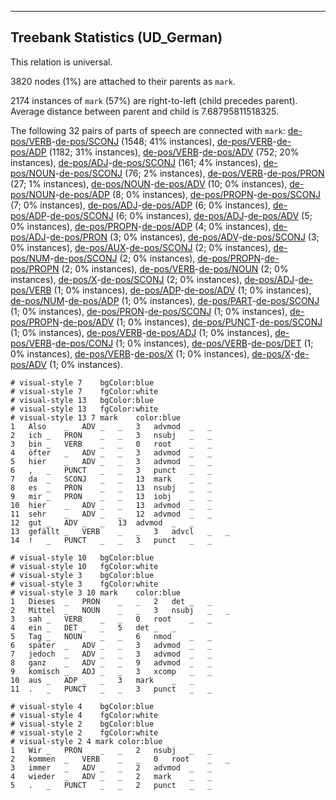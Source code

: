 

--------------------------------------------------------------------------------

## Treebank Statistics (UD_German)

This relation is universal.

3820 nodes (1%) are attached to their parents as `mark`.

2174 instances of `mark` (57%) are right-to-left (child precedes parent).
Average distance between parent and child is 7.68795811518325.

The following 32 pairs of parts of speech are connected with `mark`: [de-pos/VERB]()-[de-pos/SCONJ]() (1548; 41% instances), [de-pos/VERB]()-[de-pos/ADP]() (1182; 31% instances), [de-pos/VERB]()-[de-pos/ADV]() (752; 20% instances), [de-pos/ADJ]()-[de-pos/SCONJ]() (161; 4% instances), [de-pos/NOUN]()-[de-pos/SCONJ]() (76; 2% instances), [de-pos/VERB]()-[de-pos/PRON]() (27; 1% instances), [de-pos/NOUN]()-[de-pos/ADV]() (10; 0% instances), [de-pos/NOUN]()-[de-pos/ADP]() (8; 0% instances), [de-pos/PROPN]()-[de-pos/SCONJ]() (7; 0% instances), [de-pos/ADJ]()-[de-pos/ADP]() (6; 0% instances), [de-pos/ADP]()-[de-pos/SCONJ]() (6; 0% instances), [de-pos/ADJ]()-[de-pos/ADV]() (5; 0% instances), [de-pos/PROPN]()-[de-pos/ADP]() (4; 0% instances), [de-pos/ADJ]()-[de-pos/PRON]() (3; 0% instances), [de-pos/ADV]()-[de-pos/SCONJ]() (3; 0% instances), [de-pos/AUX]()-[de-pos/SCONJ]() (2; 0% instances), [de-pos/NUM]()-[de-pos/SCONJ]() (2; 0% instances), [de-pos/PROPN]()-[de-pos/PROPN]() (2; 0% instances), [de-pos/VERB]()-[de-pos/NOUN]() (2; 0% instances), [de-pos/X]()-[de-pos/SCONJ]() (2; 0% instances), [de-pos/ADJ]()-[de-pos/VERB]() (1; 0% instances), [de-pos/ADP]()-[de-pos/ADV]() (1; 0% instances), [de-pos/NUM]()-[de-pos/ADP]() (1; 0% instances), [de-pos/PART]()-[de-pos/SCONJ]() (1; 0% instances), [de-pos/PRON]()-[de-pos/SCONJ]() (1; 0% instances), [de-pos/PROPN]()-[de-pos/ADV]() (1; 0% instances), [de-pos/PUNCT]()-[de-pos/SCONJ]() (1; 0% instances), [de-pos/VERB]()-[de-pos/ADJ]() (1; 0% instances), [de-pos/VERB]()-[de-pos/CONJ]() (1; 0% instances), [de-pos/VERB]()-[de-pos/DET]() (1; 0% instances), [de-pos/VERB]()-[de-pos/X]() (1; 0% instances), [de-pos/X]()-[de-pos/ADV]() (1; 0% instances).


~~~ conllu
# visual-style 7	bgColor:blue
# visual-style 7	fgColor:white
# visual-style 13	bgColor:blue
# visual-style 13	fgColor:white
# visual-style 13 7 mark	color:blue
1	Also	_	ADV	_	_	3	advmod	_	_
2	ich	_	PRON	_	_	3	nsubj	_	_
3	bin	_	VERB	_	_	0	root	_	_
4	öfter	_	ADV	_	_	3	advmod	_	_
5	hier	_	ADV	_	_	3	advmod	_	_
6	,	_	PUNCT	_	_	3	punct	_	_
7	da	_	SCONJ	_	_	13	mark	_	_
8	es	_	PRON	_	_	13	nsubj	_	_
9	mir	_	PRON	_	_	13	iobj	_	_
10	hier	_	ADV	_	_	13	advmod	_	_
11	sehr	_	ADV	_	_	12	advmod	_	_
12	gut	_	ADV	_	_	13	advmod	_	_
13	gefällt	_	VERB	_	_	3	advcl	_	_
14	!	_	PUNCT	_	_	3	punct	_	_

~~~


~~~ conllu
# visual-style 10	bgColor:blue
# visual-style 10	fgColor:white
# visual-style 3	bgColor:blue
# visual-style 3	fgColor:white
# visual-style 3 10 mark	color:blue
1	Dieses	_	PRON	_	_	2	det	_	_
2	Mittel	_	NOUN	_	_	3	nsubj	_	_
3	sah	_	VERB	_	_	0	root	_	_
4	ein	_	DET	_	_	5	det	_	_
5	Tag	_	NOUN	_	_	6	nmod	_	_
6	später	_	ADV	_	_	3	advmod	_	_
7	jedoch	_	ADV	_	_	3	advmod	_	_
8	ganz	_	ADV	_	_	9	advmod	_	_
9	komisch	_	ADJ	_	_	3	xcomp	_	_
10	aus	_	ADP	_	_	3	mark	_	_
11	.	_	PUNCT	_	_	3	punct	_	_

~~~


~~~ conllu
# visual-style 4	bgColor:blue
# visual-style 4	fgColor:white
# visual-style 2	bgColor:blue
# visual-style 2	fgColor:white
# visual-style 2 4 mark	color:blue
1	Wir	_	PRON	_	_	2	nsubj	_	_
2	kommen	_	VERB	_	_	0	root	_	_
3	immer	_	ADV	_	_	2	advmod	_	_
4	wieder	_	ADV	_	_	2	mark	_	_
5	.	_	PUNCT	_	_	2	punct	_	_

~~~


